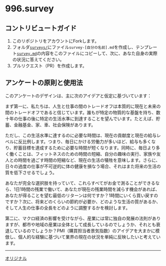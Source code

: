 # 996.survey

## コントリビュートガイド

1. このリポジトリをアカウントにForkします。
2. フォルダ[`surveys/`](surveys/)にファイル`survey-[自分の名前].md`を作成し、テンプレート[`survey.md`](survey.md)の内容をこのファイルにコピーして、次に、あなた自身の実際の状況に答えてください。
3. プルリクエスト（PR）を作成します。

## アンケートの原則と使用法
このアンケートのデザインは、主に次のアイデアと仮定に基づいています：

まず第一に、私たちは、人生と仕事の間のトレードオフは本質的に現在と未来の間のトレードオフであると信じています。誰もが特定の物質的な基盤を持ち、数十年の仕事の後に特定の生活水準に到達することを望んでいます。たとえば、貯蓄、金融基金、家、車、社会保険があります。

ただし、この生活水準に達するのに必要な時間は、現在の貢献度と現在の給与レベルに反比例します。つまり、毎日にかける労働力が多いほど、給与も多くなり、貯蓄目標を達成するために必要な時間が短くなります。同時に、毎日より多く働くことは、フィットネスのための時間の短縮、自分の趣味の実行、家族や友人との時間を過ごす時間の短縮など、現在の生活の犠牲を意味します。さらに、日々の過度の仕事が不可逆的に体の健康を損なう場合、それはまた将来の生活の質を低下させるでしょう。


あなたが完全な選択肢を持っていて、これらすべてがお金で測ることができるなら、1日1時間の残業で働いて、あなたが現在の残業時間を減らす機会があれば、あなたが得ることを望む最低のリターンは何ですか？1時間にいくら買い戻すのですか？次に、将来どのくらいの節約が必要か、どのような生活の質があるか、そして人生の仕事の全長をどのように調整するかを検討します。

第二に、マクロ経済の影響を受けながら、産業には常に独自の発展の法則がありますが、都市や地域の産業は全体として成長しているのでしょうか、それとも衰退しているのでしょうか？PMI（購買担当者景気指数）のアイデアを大まかに模倣し、個人的な経験に基づいて業界の現在の状況を単純に反映したいと考えています。

---
[オリジナル](https://github.com/0594mazhiyuan/996.survey/blob/master/README.md)
